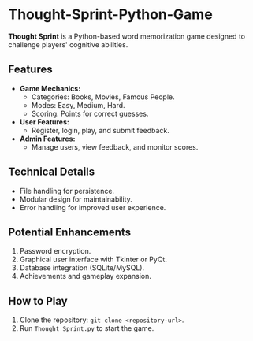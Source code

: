 # Thought-Sprint-Python-Game

**Thought Sprint** is a Python-based word memorization game designed to challenge players' cognitive abilities.

## Features
- **Game Mechanics:**
  - Categories: Books, Movies, Famous People.
  - Modes: Easy, Medium, Hard.
  - Scoring: Points for correct guesses.
- **User Features:**
  - Register, login, play, and submit feedback.
- **Admin Features:**
  - Manage users, view feedback, and monitor scores.

## Technical Details
- File handling for persistence.
- Modular design for maintainability.
- Error handling for improved user experience.

## Potential Enhancements
1. Password encryption.
2. Graphical user interface with Tkinter or PyQt.
3. Database integration (SQLite/MySQL).
4. Achievements and gameplay expansion.

## How to Play
1. Clone the repository: `git clone <repository-url>`.
2. Run `Thought Sprint.py` to start the game.

 
